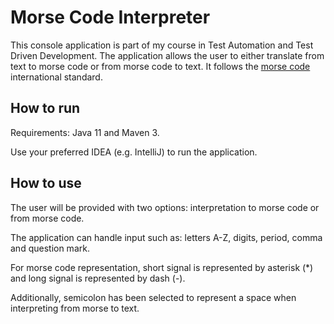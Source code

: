 # Morse Code Interpreter
This console application is part of my course in Test Automation and Test Driven Development. 
The application allows the user to either translate from text to morse code or from morse code to text.
It follows the [morse code](https://morsecode.world/international/morse2.html) 
international standard.

## How to run
Requirements: Java 11 and Maven 3. 

Use your preferred IDEA (e.g. IntelliJ) to run the application.

## How to use
The user will be provided with two options: interpretation to morse code or from morse code.

The application can handle input such as: letters A-Z, digits, period, comma and question mark.

For morse code representation, short signal is represented by asterisk (*) and long signal is represented by dash (-).

Additionally, semicolon has been selected to represent a space when interpreting from morse to text.